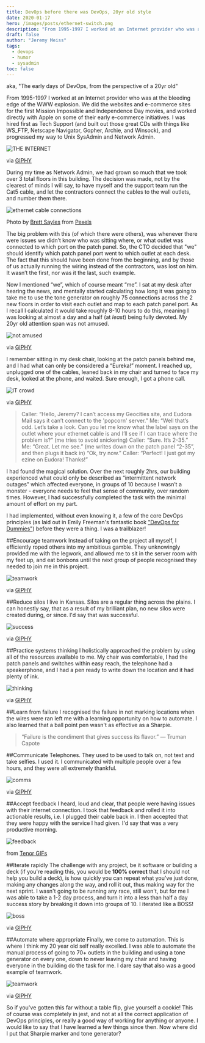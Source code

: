```yaml
---
title: DevOps before there was DevOps, 20yr old style
date: 2020-01-17
hero: /images/posts/ethernet-switch.png
description: "From 1995-1997 I worked at an Internet provider who was at the bleeding edge of the WWW explosion. This, is my DevOps story."
draft: false
author: "Jeremy Meiss"
tags:
  - devops
  - humor
  - sysadmin
toc: false
---
```

aka, "The early days of DevOps, from the perspective of a 20yr old"

From 1995-1997 I worked at an Internet provider who was at the bleeding edge of the WWW explosion. We did the websites and e-commerce sites for the first Mission Impossible and Independence Day movies, and worked directly with Apple on some of their early e-commerce initiatives. I was hired first as Tech Support (and built out those great CDs with things like WS_FTP, Netscape Navigator, Gopher, Archie, and Winsock), and progressed my way to Unix SysAdmin and Network Admin.

![THE INTERNET](https://media.giphy.com/media/SZUnyVdIDAEQU/giphy.gif)
<figcaption>via <a href="https://giphy.com/embed/SZUnyVdIDAEQU">GIPHY</a></figcaption>

During my time as Network Admin, we had grown so much that we took over 3 total floors in this building. The decision was made, not by the clearest of minds I will say, to have myself and the support team run the Cat5 cable, and let the contractors connect the cables to the wall outlets, and number them there.

![ethernet cable connections](https://thepracticaldev.s3.amazonaws.com/i/c5w6wannllhg0hu2ugci.jpg)
<figcaption>Photo by <a href="https://www.pexels.com/@brett-sayles">Brett Sayles</a> from <a href="https://www.pexels.com/photo/ethernet-cable-connected-to-a-compartment-port-2881232/">Pexels</a></figcaption>

The big problem with this (of which there were others), was whenever there were issues we didn’t know who was sitting where, or what outlet was connected to which port on the patch panel. So, the CTO decided that "we" should identify which patch panel port went to which outlet at each desk. The fact that this should have been done from the beginning, and by those of us actually running the wiring instead of the contractors, was lost on him. It wasn’t the first, nor was it the last, such example.

Now I mentioned “we”, which of course meant “me”. I sat at my desk after hearing the news, and mentally started calculating how long it was going to take me to use the tone generator on roughly 75 connections across the 2 new floors in order to visit each outlet and map to each patch panel port. As I recall I calculated it would take roughly 8-10 hours to do this, meaning I was looking at almost a day and a half (at _least_) being fully devoted. My 20yr old attention span was not amused.

![not amused](https://media.giphy.com/media/NlhCDLJnkfInm/giphy.gif)
<figcaption>via <a href="https://giphy.com/embed/NlhCDLJnkfInm">GIPHY</a></figcaption>

I remember sitting in my desk chair, looking at the patch panels behind me, and I had what can only be considered a “Eureka!” moment. I reached up, unplugged one of the cables, leaned back in my chair and turned to face my desk, looked at the phone, and waited. Sure enough, I got a phone call.

![IT crowd](https://media.giphy.com/media/F7yLXA5fJ5sLC/giphy.gif)
<figcaption>via <a href="https://giphy.com/embed/F7yLXA5fJ5sLC">GIPHY</a></figcaption>

>Caller: “Hello, Jeremy? I can’t access my Geocities site, and Eudora Mail says it can’t connect to the 'popcorn' server.”
>Me: “Well that’s odd. Let’s take a look. Can you let me know what the label says on the outlet where your ethernet cable is and I’ll see if I can trace where the problem is?” (me tries to avoid snickering)
>Caller: “Sure. It’s 2-35.”
>Me: “Great. Let me see.” (me writes down on the patch panel “2-35”, and then plugs it back in) “Ok, try now.”
>Caller: “Perfect! I just got my ezine on Eudora! Thanks!”

I had found the magical solution. Over the next roughly 2hrs, our building experienced what could only be described as “intermittent network outages” which affected everyone, in groups of 10 because I wasn’t a monster - everyone needs to feel that sense of community, over random times. However, I had successfully completed the task with the minimal amount of effort on my part.

I had implemented, without even knowing it, a few of the core DevOps principles (as laid out in Emily Freeman's fantastic book ["DevOps for Dummies"](http://amzn.to/2XL7lGM)) before they were a thing. I was a trailblazer!

##Encourage teamwork
Instead of taking on the project all myself, I efficiently roped others into my ambitious gamble. They unknowingly provided me with the legwork, and allowed me to sit in the server room with my feet up, and eat bonbons until the next group of people recognised they needed to join me in this project.

![teamwork](https://media.giphy.com/media/xUPGcjQ6dJEjH5uwMw/giphy.gif)
<figcaption>via <a href="https://giphy.com/embed/xUPGcjQ6dJEjH5uwMw">GIPHY</a></figcaption>

##Reduce silos
I live in Kansas. Silos are a regular thing across the plains. I can honestly say, that as a result of my brilliant plan, no new silos were created during, or since. I'd say that was successful.

![success](https://media.giphy.com/media/2vA33ikUb0Qz6/giphy.gif)
<figcaption>via <a href="https://giphy.com/embed/2vA33ikUb0Qz6">GIPHY</a></figcaption>

##Practice systems thinking
I holistically approached the problem by using all of the resources available to me. My chair was comfortable, I had the patch panels and switches within easy reach, the telephone had a speakerphone, and I had a pen ready to write down the location and it had plenty of ink. 

![thinking](https://media.giphy.com/media/v3mwgBgNm7iOk/giphy.gif)
<figcaption>via <a href="https://giphy.com/embed/v3mwgBgNm7iOk">GIPHY</a></figcaption>

##Learn from failure
I recognised the failure in not marking locations when the wires were ran left me with a learning opportunity on how to automate. I also learned that a ball point pen wasn't as effective as a Sharpie. 
>“Failure is the condiment that gives success its flavor.”
― Truman Capote

##Communicate
Telephones. They used to be used to talk on, not text and take selfies. I used it. I communicated with multiple people over a few hours, and they were all extremely thankful.

![comms](https://media.giphy.com/media/lXHj6CJpdEhxe/giphy.gif)
<figcaption>via <a href="https://giphy.com/embed/lXHj6CJpdEhxe">GIPHY</a></figcaption>

##Accept feedback
I heard, loud and clear, that people were having issues with their internet connection. I took that feedback and rolled it into actionable results, i.e. I plugged their cable back in. I then accepted that they were happy with the service I had given. I'd say that was a very productive morning.

![feedback](https://i.imgur.com/aBGOnae.gif)
<figcaption>from <a href="https://tenor.com/5gkO.gif">Tenor GIFs</a></figcaption>

##Iterate rapidly
The challenge with any project, be it software or building a deck (if you're reading this, you would be **100% correct** that I should not help you build a deck), is how quickly you can repeat what you've just done, making any changes along the way, and roll it out, thus making way for the next sprint. I wasn't going to be running any race, still won't, but for me I was able to take a 1-2 day process, and turn it into a less than half a day success story by breaking it down into groups of 10. I iterated like a BOSS!

![boss](https://media.giphy.com/media/qFwiRo6isWjza/giphy.gif)<figcaption>via <a href="https://giphy.com/embed/qFwiRo6isWjza">GIPHY</a></figcaption>

##Automate where appropriate
Finally, we come to automation. This is where I think my 20 year old self really excelled. I was able to automate the manual process of going to 70+ outlets in the building and using a tone generator on every one, down to never leaving my chair and having everyone in the building do the task for me. I dare say that also was a good example of teamwork.

![teamwork](https://media.giphy.com/media/xmz2JEFmNsGru/giphy.gif)<figcaption>via <a href="https://giphy.com/embed/xmz2JEFmNsGru">GIPHY</a></figcaption>

So if you've gotten this far without a table flip, give yourself a cookie! This of course was completely in jest, and not at all the correct application of DevOps principles, or really a good way of working for anything or anyone. I would like to say that I have learned a few things since then. Now where did I put that Sharpie marker and tone generator?